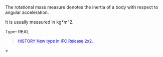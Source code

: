 ﻿The rotational mass measure denotes the inertia of a body with respect to angular acceleration.

It is usually measured in kg\*m\^2.

Type: REAL

> <font size="-1" color="#0000FF">HISTORY New type in IFC Release 2x2.
</font>
>
